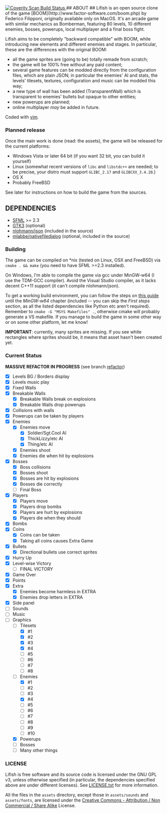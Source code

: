 <a href="https://scan.coverity.com/projects/lifish">
	<img alt="Coverity Scan Build Status"
	     src="https://scan.coverity.com/projects/5674/badge.svg"/>
</a>
## ABOUT ##
Lifish is an open source clone of the game [BOOM](http://www.factor-software.com/boom.php)
by Federico Filipponi, originally available only on MacOS. It's an arcade game with similar
mechanics as Bomberman, featuring 80 levels, 10 different enemies, bosses, powerups, 
local multiplayer and a final boss fight.

Lifish aims to be completely "backward compatible" with BOOM, while introducing new elements
and different enemies and stages. In particular, these are the differences with the
original BOOM:

* all the game sprites are (going to be) totally remade from scratch;
* the game will be 100% free without any paid content;
* several game features can be modded directly from the configuration files,
  which are plain JSON; in particular the enemies' AI and stats, the levels'
  tilesets, textures, configuration and music can be modded this way;
* a new type of wall has been added (TransparentWall) which is transparent to
  enemies' bullets but opaque to other entities;
* new powerups are planned;
* online multiplayer *may* be added in future.

Coded with [vim](http://www.vim.org/).

### Planned release ###
Once the main work is done (read: the assets), the game will be released 
for the current platforms:

* Windows Vista or later 64 bit (if you want 32 bit, you can build it yourself)
* Linux (somewhat recent versions of `libc` and `libstdc++` are needed; to be precise,
  your distro must support `GLIBC_2.17` and `GLIBCXX_3.4.20`.)
* OS X
* Probably FreeBSD

See later for instructions on how to build the game from the sources.

## DEPENDENCIES ##

* [SFML](https://github.com/SFML/SFML) >= 2.3
* [GTK3](http://www.gtk.org/) (optional)
* [nlohmann/json](https://github.com/nlohmann/json) (included in the source)
* [mlabbe/nativefiledialog](https://github.com/mlabbe/nativefiledialog) (optional, included in the source)

### Building ###
The game can be compiled on *nix (tested on Linux, OSX and FreeBSD) via `cmake . && make`
(you need to have SFML >=2.3 installed).

On Windows, I'm able to compile the game via gcc under MinGW-w64 (I use the TDM-GCC compiler).
Avoid the Visual Studio compiler, as it lacks decent C++11 support (it can't compile nlohmann/json).

To get a working build environment, you can follow the steps on
[this guide](http://ascend4.org/Setting_up_a_MinGW-w64_build_environment) until the *MinGW-w64*
chapter (included -- you can skip the *First steps* section, as all the listed dependencies like Python etc
aren't required). Remember to `cmake -G "MSYS Makefiles" .`, otherwise cmake will probably
generate a VS makefile.
If you manage to build the game in some other way or on some other platform, let me know!

**IMPORTANT**: currently, many sprites are missing. If you see white rectangles where
sprites should be, it means that asset hasn't been created yet.

### Current Status ###

**MASSIVE REFACTOR IN PROGRESS** (see branch [refactor](https://github.com/silverweed/lifish/tree/refactor))

- [x] Levels BG / Borders display
- [x] Levels music play
- [x] Fixed Walls
- [x] Breakable Walls  
  - [x] Breakable Walls break on explosions
  - [x] Breakable Walls drop powerups
- [x] Collisions with walls
- [x] Powerups can be taken by players
- [x] Enemies  
  - [x] Enemies move  
    - [x] Soldier/Sgt.Cool AI
    - [x] ThickLizzy/etc AI
    - [x] Thing/etc AI
  - [x] Enemies shoot
  - [x] Enemies die when hit by explosions
- [x] Bosses   
  - [x] Boss collisions
  - [x] Bosses shoot
  - [x] Bosses are hit by explosions
  - [x] Bosses die correctly
  - [ ] Final Boss
- [x] Players   
  - [x] Players move
  - [x] Players drop bombs
  - [x] Players are hurt by explosions
  - [x] Players die when they should
- [x] Bombs
- [x] Coins   
  - [x] Coins can be taken
  - [x] Taking all coins causes Extra Game
- [x] Bullets
  - [x] Directional bullets use correct sprites
- [x] Hurry Up
- [x] Level-wise Victory
  - [ ] FINAL VICTORY
- [x] Game Over
- [x] Points
- [x] Extra
  - [x] Enemies become harmless in EXTRA
  - [x] Enemies drop letters in EXTRA
- [x] Side panel
- [ ] Sounds
- [ ] Music
- [ ] Graphics
  - [ ] Tilesets
    - [x] #1
    - [x] #2
    - [x] #3
    - [x] #4
    - [ ] #5
    - [ ] #6
    - [ ] #7
    - [ ] #8
  - [ ] Enemies
    - [x] #1
    - [ ] #2
    - [ ] #3
    - [x] #4
    - [ ] #5
    - [ ] #6
    - [ ] #7
    - [ ] #8
    - [ ] #9
    - [ ] #10
  - [x] Powerups
  - [ ] Bosses
  - [ ] Many other things

### LICENSE ###
Lifish is free software and its source code is licensed under the GNU GPL v3,
unless otherwise specified (in particular, the dependencies specified above
are under different licenses).
See [LICENSE.txt](https://github.com/silverweed/lifish/blob/master/LICENSE.txt)
for more information.

All the files in the `assets` directory, except those in `assets/sounds` and `assets/fonts`,
are licensed under the [Creative Commons - Attribution / Non Commercial / Share Alike](http://creativecommons.org/licenses/by-nc-sa/4.0/) License.
